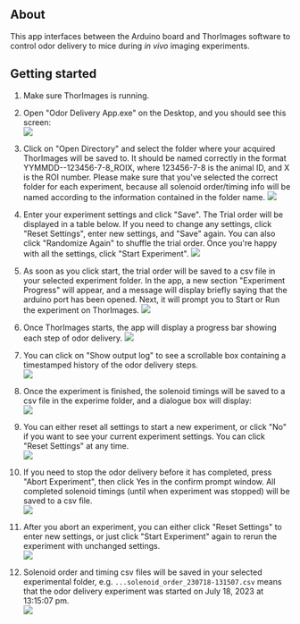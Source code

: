 ## About

This app interfaces between the Arduino board and ThorImages software to control odor delivery to mice during *in vivo* imaging experiments.

## Getting started

1. Make sure ThorImages is running.
2. Open "Odor Delivery App.exe" on the Desktop, and you should see this screen:  
![](https://github.com/janeswh/odor_delivery_app/blob/master/media/start.png)

3. Click on "Open Directory" and select the folder where your acquired ThorImages will be saved to. It should be named correctly in the format YYMMDD--123456-7-8_ROIX, where 123456-7-8 is the animal ID, and X is the ROI number. Please make sure that you've selected the correct folder for each experiment, because all solenoid order/timing info will be named according to the information contained in the folder name.
![](https://github.com/janeswh/odor_delivery_app/blob/master/media/pick_folder.png)

4. Enter your experiment settings and click "Save". The Trial order will be displayed in a table below. If you need to change any settings, click "Reset Settings", enter new settings, and "Save" again. You can also click "Randomize Again" to shuffle the trial order. Once you're happy with all the settings, click "Start Experiment".
![](https://github.com/janeswh/odor_delivery_app/blob/master/media/trial_order.png)

5. As soon as you click start, the trial order will be saved to a csv file in your selected experiment folder. In the app, a new section "Experiment Progress" will appear, and a message will display briefly saying that the arduino port has been opened. Next, it will prompt you to Start or Run the experiment on ThorImages.
![](https://github.com/janeswh/odor_delivery_app/blob/master/media/press_start.png)

6. Once ThorImages starts, the app will display a progress bar showing each step of odor delivery.
![](https://github.com/janeswh/odor_delivery_app/blob/master/media/progress.png)

7. You can click on "Show output log" to see a scrollable box containing a timestamped history of the odor delivery steps.  
![](https://github.com/janeswh/odor_delivery_app/blob/master/media/log.png)

8. Once the experiment is finished, the solenoid timings will be saved to a csv file in the experime folder, and a dialogue box will display:  
![](https://github.com/janeswh/odor_delivery_app/blob/master/media/complete.png)

9. You can either reset all settings to start a new experiment, or click "No" if you want to see your current experiment settings. You can click "Reset Settings" at any time.  
![](https://github.com/janeswh/odor_delivery_app/blob/master/media/complete_screen.png)

10. If you need to stop the odor delivery before it has completed, press "Abort Experiment", then click Yes in the confirm prompt window. All completed solenoid timings (until when experiment was stopped) will be saved to a csv file.  
![](https://github.com/janeswh/odor_delivery_app/blob/master/media/abort.png)

11. After you abort an experiment, you can either click "Reset Settings" to enter new settings, or just click "Start Experiment" again to rerun the experiment with unchanged settings.  
![](https://github.com/janeswh/odor_delivery_app/blob/master/media/aborted.png)

12. Solenoid order and timing csv files will be saved in your selected experimental folder, e.g. `...solenoid_order_230718-131507.csv` means that the odor delivery experiment was started on July 18, 2023 at 13:15:07 pm.  
![](https://github.com/janeswh/odor_delivery_app/blob/master/media/csv_files.png)
